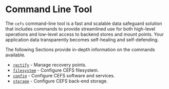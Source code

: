 # Command Line Tool

The `cefs` command-line tool is a fast and scalable data safeguard solution
that includes commands to provide streamlined use for both high-level
operations and low-level access to backend stores and mount points.
Your application data transparently becomes self-healing and self-defending.

The following Sections provide in-depth information on the commands available.

- [`rectify`](rectify.md) - Manage recovery points.
- [`filesystem`](filesystem.md) - Configure CEFS filesystem.
- [`config`](config.md) - Configure CEFS software and services.
- [`storage`](storage.md) - Configure CEFS back-end storage.
